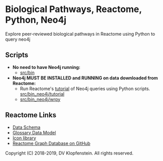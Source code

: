 # Biological Pathways, Reactome, Python, Neo4j
Explore peer-reviewed biological pathways in Reactome using Python to query neo4j

## **Scripts**
  * **No need to have Neo4j running:**    
    * [src/bin](/src/bin)     
  * **Neo4j MUST BE INSTALLED and RUNNING on data downloaded from Reactome:**    
    * Run Reactome's [tutorial](https://reactome.org/dev/graph-database/extract-participating-molecules) of Neo4j queries using Python scripts.    
      [src/bin_neo4j/tutorial](src/bin_neo4j/tutorial)
    * [src/bin_neo4j/wrpy](src/bin_neo4j/wrpy)


## Reactome Links
  * [Data Schema](https://reactome.org/content/schema/DatabaseObject)    
  * [Glossary Data Model](http://wiki.reactome.org/index.php/Glossary_Data_Model)    
  * [Icon library](https://reactome.org/icon-lib)    
  * [Reactome Graph Database on GitHub](https://github.com/reactome/graph-core)    

Copyright (C) 2018-2019, DV Klopfenstein. All rights reserved.
